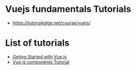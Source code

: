 # Vuejs fundamentals Tutorials
* https://tutorialedge.net/course/vuejs/

# List of tutorials
* [Geting Started with Vue.js](./01-getting-started/README.md)
* [Vue.js components Tutorial](./o2-components/README.md)